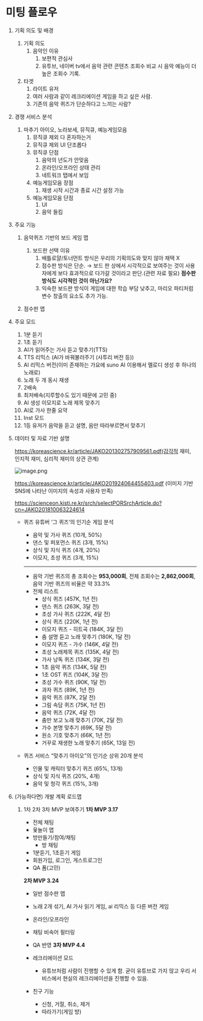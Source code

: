 # 미팅 플로우

1. 기획 의도 및 배경
    1. 기획 의도
        1. 음악인 이유
            1. 보편적 관심사
            2. 유투브, 네이버 tv에서 음악 관련 콘텐츠 조회수 비교 시 음악 예능이 더 높은 조회수 기록.
    2. 타겟
        1. 라이트 유저
        2. 여러 사람과 같이 레크리에이션 게임을 하고 싶은 사람.
        3. 기존의 음악 퀴즈가 단순하다고 느끼는 사람?
    
2. 경쟁 서비스 분석
    1. 마추기 아이오, 노라보세, 뮤직큐, 예능게임모음
        1. 뮤직큐 제외 다 혼자하는거
        2. 뮤직큐 제외 UI 단조롭다
        3. 뮤직큐 단점
            1. 음악의 년도가 안맞음
            2. 온라인/오프라인 상태 관리
            3. 네트워크 탭에서 보임
        4. 예능게임모음 장점
            1. 재생 시작 시간과 종료 시간 설정 가능
        5. 예능게임모음 단점
            1. UI
            2. 음악 들킴

3. 주요 기능
    1. 음악퀴즈 기반의 보드 게임 맵
        1. 보드판 선택 이유
            1. 배틀로얄/토너먼트 방식은 우리의 기획의도와 맞지 않아 채택 X
            2. 점수판 방식은 단순. → 보드 판 상에서 시각적으로 보여주는 것이 사용자에게 보다 효과적으로 다가갈 것이라고 판단.(관련 자료 필요)
            **점수판 방식도 시각적인 것이 아닌가요?**
            3. 익숙한 보드판 방식이 게임에 대한 학습 부담 낮추고, 마리오 파티처럼 변수 창출의 요소도 추가 가능.
                
    2. 점수판 맵

4. 주요 모드
    1. 1분 듣기
    2. 1초 듣기
    3. AI가 읽어주는 가사 듣고 맞추기(TTS)
    4. TTS 리믹스 (AI가 바꿔불러주기 (사투리 버전 등))
    5. AI 리믹스 버전(이미 존재하는 가요에 suno AI 이용해서 멜로디 생성 후 하나의 노래로)
    6. 노래 두 개 동시 재생
    7. 2배속
    8. 최저배속(지루할수도 있기 때문에 고민 중)
    9. AI 생성 이모지로 노래 제목 맞추기
    10. AI로 가사 한줄 요약
    11. Inst 모드
    12. 1등 유저가 음악을 듣고 설명, 음만 따라부르면서 맞추기


5. 데이터 및 자료 기반 설명
    
    https://koreascience.kr/article/JAKO201302757909561.pdf(감각적 재미, 인지적 재미,  심리적 재미의 상관 관계)
    
    ![image.png](attachment:ebd55f98-0b68-46b9-8887-d4fb1b9852e3:image.png)
    
    https://koreascience.kr/article/JAKO201924064455403.pdf (이미지 기반 SNS에 나타난 이미지의 속성과 사용자 만족)
    
    https://scienceon.kisti.re.kr/srch/selectPORSrchArticle.do?cn=JAKO201810063224614
    
    - 퀴즈 유튜버 ‘그 퀴즈’의 인기순 게임 분석
        - 음악 및 가사 퀴즈 (10개, 50%)
        - 댄스 및 퍼포먼스 퀴즈 (3개, 15%)
        - 상식 및 지식 퀴즈 (4개, 20%)
        - 이모지, 초성 퀴즈 (3개, 15%)
        
        ---
        
        - 음악 기반 퀴즈의 총 조회수는 **953,000회**, 전체 조회수는 **2,862,000회**, 음악 기반 퀴즈의 비율은 약 33.3%
        - 전체 리스트
            - 상식 퀴즈 (457K, 1년 전)
            - 댄스 퀴즈 (263K, 3달 전)
            - 초성 가사 퀴즈 (222K, 4달 전)
            - 상식 퀴즈 (220K, 1년 전)
            - 이모지 퀴즈 - 히트곡 (184K, 3달 전)
            - 춤 설명 듣고 노래 맞추기 (180K, 1달 전)
            - 이모지 퀴즈 - 가수 (146K, 4달 전)
            - 초성 노래제목 퀴즈 (135K, 4달 전)
            - 가사 낭독 퀴즈 (134K, 3달 전)
            - 1초 음악 퀴즈 (134K, 5달 전)
            - 1초 OST 퀴즈 (104K, 3달 전)
            - 초성 가수 퀴즈 (90K, 1달 전)
            - 과자 퀴즈 (89K, 1년 전)
            - 음악 퀴즈 (87K, 2달 전)
            - 그림 속담 퀴즈 (75K, 1년 전)
            - 음악 퀴즈 (72K, 4달 전)
            - 춤만 보고 노래 맞추기 (70K, 2달 전)
            - 가수 본명 맞추기 (69K, 5달 전)
            - 원소 기호 맞추기 (66K, 1년 전)
            - 거꾸로 재생한 노래 맞추기 (65K, 13일 전)
    - 퀴즈 서비스 “맞추기 아이오”의 인기순 상위 20개 분석
        - 인물 및 캐릭터 맞추기 퀴즈 (65%, 13개)
        - 상식 및 지식 퀴즈 (20%, 4개)
        - 음악 및 청각 퀴즈 (15%, 3개)
6. (가능하다면) 개발 계획 로드맵
    1. 1차 2차 3차 MVP 보여주기
    **1차 MVP 3.17** 
        - 전체 채팅
        - 윷놀이 맵
        - 방만들기/참여/채팅
            - 방 채팅
        - 1분듣기, 1초듣기 게임
        - 회원가입, 로그인, 게스트로그인
        - QA 폼(고민)
        
        **2차 MVP 3.24**
        
        - 일반 점수판 맵
        - 노래 2개 섞기, AI 가사 읽기 게임, ai 리믹스 등 다른 버전 게임
        - 온라인/오프라인
        - 채팅 비속어 필터링
        - QA 반영
                                                                                                                            **3차 MVP 4.4**
        
        - 레크리에이션 모드
            - 유튜브처럼 사람이 진행할 수 있게 함. 굳이 유튜브로 가지 않고 우리 서비스에서 현실의 레크리에이션을 진행할 수 있음.
        - 친구 기능
            - 신청, 거절, 취소, 제거
            - 따라가기(게임 방)
